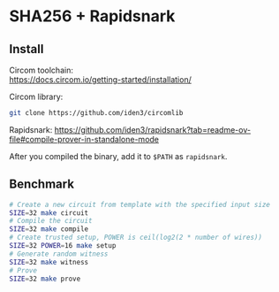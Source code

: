 # SHA256 + Rapidsnark

## Install

Circom toolchain:  
https://docs.circom.io/getting-started/installation/

Circom library:
```sh
git clone https://github.com/iden3/circomlib
```

Rapidsnark:
https://github.com/iden3/rapidsnark?tab=readme-ov-file#compile-prover-in-standalone-mode

After you compiled the binary, add it to `$PATH` as `rapidsnark`.

## Benchmark

```sh
# Create a new circuit from template with the specified input size
SIZE=32 make circuit
# Compile the circuit
SIZE=32 make compile
# Create trusted setup, POWER is ceil(log2(2 * number of wires))
SIZE=32 POWER=16 make setup
# Generate random witness
SIZE=32 make witness
# Prove
SIZE=32 make prove
```
